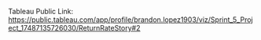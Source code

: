 Tableau Public Link: 
https://public.tableau.com/app/profile/brandon.lopez1903/viz/Sprint_5_Project_17487135726030/ReturnRateStory#2
